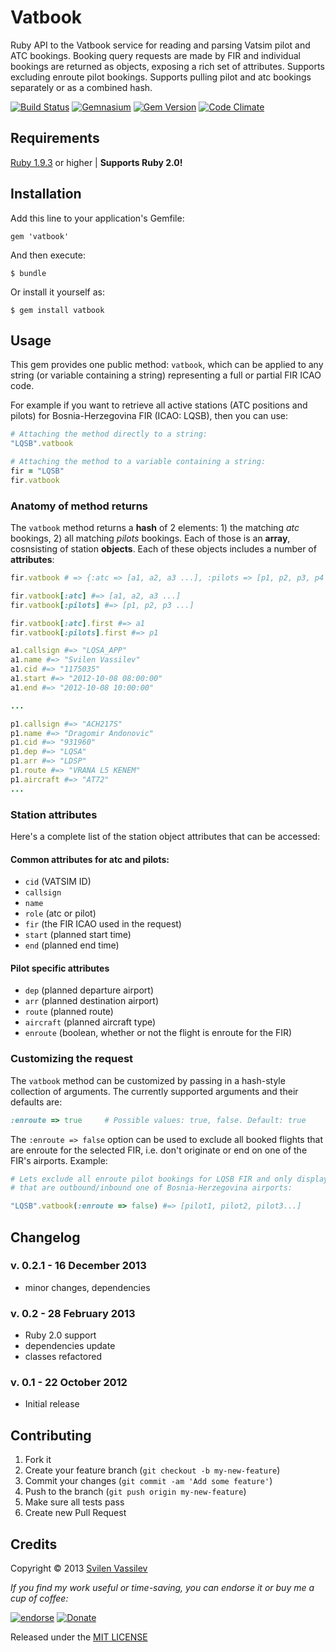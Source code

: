 # Vatbook

Ruby API to the Vatbook service for reading and parsing Vatsim pilot and ATC bookings.
Booking query requests are made by FIR and individual bookings are returned as
objects, exposing a rich set of attributes. Supports excluding enroute pilot bookings.
Supports pulling pilot and atc bookings separately or as a combined hash.

[![Build Status](https://secure.travis-ci.org/tarakanbg/vatbook.png?branch=master)](http://travis-ci.org/tarakanbg/vatbook)
[![Gemnasium](https://gemnasium.com/tarakanbg/vatbook.png?travis)](https://gemnasium.com/tarakanbg/vatbook)
[![Gem Version](https://badge.fury.io/rb/vatbook.png)](http://badge.fury.io/rb/vatbook)
[![Code Climate](https://codeclimate.com/github/tarakanbg/vatbook.png)](https://codeclimate.com/github/tarakanbg/vatbook)

## Requirements

[Ruby 1.9.3](http://www.ruby-lang.org/en/downloads/) or higher | **Supports Ruby 2.0!**

## Installation

Add this line to your application's Gemfile:

    gem 'vatbook'

And then execute:

    $ bundle

Or install it yourself as:

    $ gem install vatbook

## Usage

This gem provides one public method: `vatbook`, which can be applied to
any string (or variable containing a string) representing a full or partial FIR
ICAO code.

For example if you want to retrieve all active stations (ATC positions and pilots)
for Bosnia-Herzegovina FIR (ICAO: LQSB), then you can use:

```ruby
# Attaching the method directly to a string:
"LQSB".vatbook

# Attaching the method to a variable containing a string:
fir = "LQSB"
fir.vatbook
```

### Anatomy of method returns

The `vatbook` method returns a **hash** of 2 elements: 1) the matching *atc*
bookings, 2) all matching *pilots* bookings. Each of those is an **array**, cosnsisting of
station **objects**. Each of these objects includes a number of **attributes**:

```ruby
fir.vatbook # => {:atc => [a1, a2, a3 ...], :pilots => [p1, p2, p3, p4 ...]}

fir.vatbook[:atc] #=> [a1, a2, a3 ...]
fir.vatbook[:pilots] #=> [p1, p2, p3 ...]

fir.vatbook[:atc].first #=> a1
fir.vatbook[:pilots].first #=> p1

a1.callsign #=> "LQSA_APP"
a1.name #=> "Svilen Vassilev"
a1.cid #=> "1175035"
a1.start #=> "2012-10-08 08:00:00"
a1.end #=> "2012-10-08 10:00:00"

...

p1.callsign #=> "ACH217S"
p1.name #=> "Dragomir Andonovic"
p1.cid #=> "931960"
p1.dep #=> "LQSA"
p1.arr #=> "LDSP"
p1.route #=> "VRANA L5 KENEM"
p1.aircraft #=> "AT72"
...
```

### Station attributes

Here's a complete list of the station object attributes that can be accessed:

#### Common attributes for atc and pilots:

* `cid` (VATSIM ID)
* `callsign`
* `name`
* `role` (atc or pilot)
* `fir` (the FIR ICAO used in the request)
* `start` (planned start time)
* `end` (planned end time)

#### Pilot specific attributes

* `dep` (planned departure airport)
* `arr` (planned destination airport)
* `route` (planned route)
* `aircraft` (planned aircraft type)
* `enroute` (boolean, whether or not the flight is enroute for the FIR)

### Customizing the request

The `vatbook` method can be customized by passing in a hash-style collection
of arguments. The currently supported arguments and their defaults are:

```ruby
:enroute => true     # Possible values: true, false. Default: true
```
The `:enroute => false` option can be used to exclude all booked flights that
are enroute for the selected FIR, i.e. don't originate or end on one of the FIR's
airports. Example:

```ruby
# Lets exclude all enroute pilot bookings for LQSB FIR and only display bookings
# that are outbound/inbound one of Bosnia-Herzegovina airports:

"LQSB".vatbook(:enroute => false) #=> [pilot1, pilot2, pilot3...]
```

## Changelog

### v. 0.2.1 - 16 December 2013

* minor changes, dependencies

### v. 0.2 - 28 February 2013

* Ruby 2.0 support
* dependencies update
* classes refactored

### v. 0.1 - 22 October 2012

* Initial release

## Contributing

1. Fork it
2. Create your feature branch (`git checkout -b my-new-feature`)
3. Commit your changes (`git commit -am 'Add some feature'`)
4. Push to the branch (`git push origin my-new-feature`)
5. Make sure all tests pass
6. Create new Pull Request

## Credits

Copyright © 2013 [Svilen Vassilev](http://svilen.rubystudio.net)

*If you find my work useful or time-saving, you can endorse it or buy me a cup of coffee:*

[![endorse](http://api.coderwall.com/svilenv/endorsecount.png)](http://coderwall.com/svilenv)
[![Donate](https://www.paypalobjects.com/en_US/i/btn/btn_donate_SM.gif)](https://www.paypal.com/cgi-bin/webscr?cmd=_s-xclick&hosted_button_id=5FR7AQA4PLD8A)

Released under the [MIT LICENSE](https://github.com/tarakanbg/vatbook/blob/master/LICENSE)
